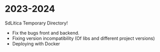 # 2023-2024
SdLitica Temporary Directory!

- Fix the bugs front and backend.
- Fixing version incompatibility (Of libs and different project versions)
- Deploying with Docker
